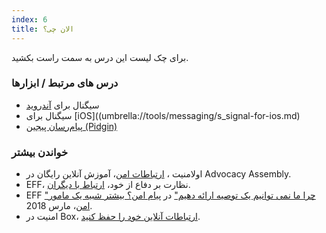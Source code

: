 ```yaml
---
index: 6
title: الان چی؟
---
```

برای چک لیست این درس به سمت راست بکشید.

### درس های مرتبط / ابزارها

*   سیگنال برای [آندروید](umbrella://tools/messaging/s_signal-for-android.md) 
*   سیگنال برای [iOS]((umbrella://tools/messaging/s_signal-for-ios.md) 
*   [پيام‌رسان پيجين (Pidgin)](umbrella://tools/messaging/s_pidgin.md)

### خواندن بیشتر

*   اولامنیت ، [ارتباطات امن](https://advocacyassembly.org/en/courses/33/#/chapter/1/lesson/1)، آموزش آنلاین رایگان در  Advocacy Assembly.
*   EFF، نظارت بر دفاع از خود، [ارتباط با دیگران](https://ssd.eff.org/en/module/communicatel-otherers).
*   EFF ["چرا ما نمی توانیم یک توصیه ارائه دهیم"](https://www.eff.org/deeplinks/2018/03/why-we-cant-give-you-recommendation) در [پیام امن؟ بیشتر شبیه یک مامور امن](https://www.eff.org/deeplinks/2018/03/secure-messaging-more-secure-mess)، مارس 2018.
*   امنیت در Box، [ارتباطات آنلاین خود را حفظ کنید](https://securityinabox.org/en/guide/secure-communication).